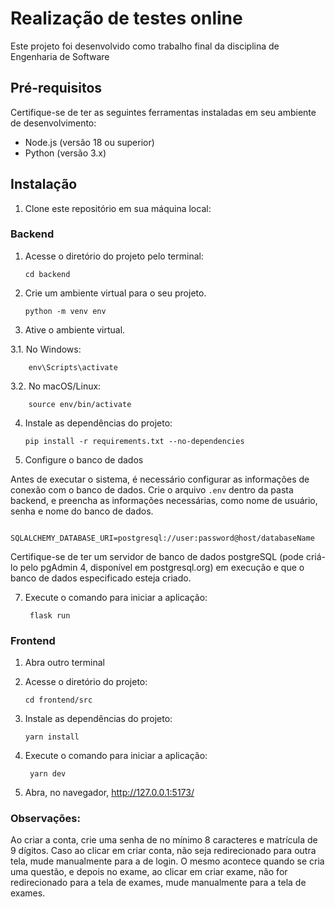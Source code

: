 # Realização de testes online

Este projeto foi desenvolvido como trabalho final da disciplina de Engenharia de Software

## Pré-requisitos

Certifique-se de ter as seguintes ferramentas instaladas em seu ambiente de desenvolvimento:

- Node.js (versão 18 ou superior)
- Python (versão 3.x)

## Instalação

1. Clone este repositório em sua máquina local:

### Backend

1.  Acesse o diretório do projeto pelo terminal:

        cd backend

2.  Crie um ambiente virtual para o seu projeto.  

        python -m venv env

3.  Ative o ambiente virtual.
   
   3.1.  No Windows:

        env\Scripts\activate

   3.2.  No macOS/Linux:

        source env/bin/activate
  
4.  Instale as dependências do projeto:

        pip install -r requirements.txt --no-dependencies

5.  Configure o banco de dados

Antes de executar o sistema, é necessário configurar as informações de conexão com o banco de dados. Crie o arquivo `.env` dentro da pasta backend, e preencha as informações necessárias, como nome de usuário, senha e nome do banco de dados.

        SQLALCHEMY_DATABASE_URI=postgresql://user:password@host/databaseName

Certifique-se de ter um servidor de banco de dados postgreSQL (pode criá-lo pelo pgAdmin 4, disponível em postgresql.org) em execução e que o banco de dados especificado esteja criado.

7. Execute o comando para iniciar a aplicação:

        flask run




### Frontend

1.  Abra outro terminal

2.  Acesse o diretório do projeto:

        cd frontend/src

3.  Instale as dependências do projeto:

        yarn install

4. Execute o comando para iniciar a aplicação:
    
        yarn dev

5. Abra, no navegador, http://127.0.0.1:5173/


### Observações:

Ao criar a conta, crie uma senha de no mínimo 8 caracteres e matrícula de 9 dígitos. Caso ao clicar em criar conta, não seja redirecionado para outra tela, mude manualmente para a de login. O mesmo acontece quando se cria uma questão, e depois no exame, ao clicar em criar exame, não for redirecionado para a tela de exames, mude manualmente para a tela de exames.
   
